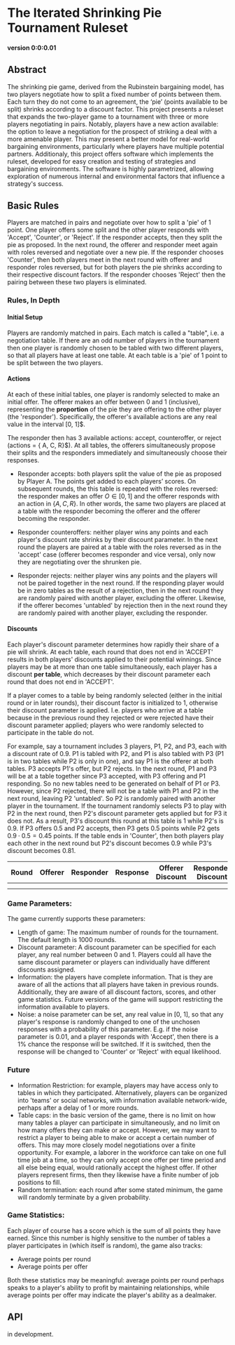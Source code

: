# The Iterated Shrinking Pie Tournament Ruleset
#### version 0:0:0.01

## Abstract

The shrinking pie game, derived from the Rubinstein bargaining model, has two players negotiate how to split a fixed number of points between them. Each turn they do not come to an agreement, the ‘pie’ (points available to be split) shrinks according to a discount factor. This project presents a ruleset that expands the two-player game to a tournament with three or more players negotiating in pairs. Notably, players have a new action available: the option to leave a negotiation for the prospect of striking a deal with a more amenable player. This may present a better model for real-world bargaining environments, particularly where players have multiple potential partners. Additionaly, this project offers software which implements the ruleset, developed for easy creation and testing of strategies and bargaining environments. The software is highly parametrized, allowing exploration of numerous internal and environmental factors that influence a strategy's success. 

## Basic Rules

Players are matched in pairs and negotiate over how to split a 'pie' of 1 point. One player offers some split and the other player responds with 'Accept', 'Counter', or 'Reject'. If the responder accepts, then they split the pie as proposed. In the next round, the offerer and responder meet again with roles reversed and negotiate over a new pie. If the responder chooses 'Counter', then both players meet in the next round with offerer and responder roles reversed, but for both players the pie shrinks according to their respective discount factors. If the responder chooses 'Reject' then the pairing between these two players is eliminated. 

### Rules, In Depth

#### Initial Setup


Players are randomly matched in pairs. Each match is called a "table", i.e. a negotiation table. If there are an odd number of players in the tournament then one player is randomly chosen to be tabled with two different players, so that all players have at least one table. At each table is a 'pie' of 1 point to be split between the two players. 


#### Actions

At each of these initial tables, one player is randomly selected to make an initial offer. The offerer makes an offer between 0 and 1 (inclusive), representing the **proportion** of the pie they are offering to the other player (the 'responder'). Specifically, the offerer's available actions are any real value in the interval [0, 1]$.

The responder then has 3 available actions: accept, counteroffer, or reject (actions = { A, C, R}$). At all tables, the offerers simultaneously propose their splits and the responders immediately and simultaneously choose their responses.


- Responder accepts: both players split the value of the pie as proposed by Player A. The points get added to each players’ scores. On subsequent rounds, the this table is repeated with the roles reversed: the responder makes an offer $O \in [0, 1]$ and the offerer responds with an action in $\{A, C, R\}$. In other words, the same two players are placed at a table with the responder becoming the offerer and the offerer becoming the responder.

- Responder counteroffers: neither player wins any points and each player's discount rate shrinks by their discount parameter. In the next round the players are paired at a table with the roles reversed as in the 'accept' case (offerer becomes responder and vice versa), only now they are negotiating over the shrunken pie.

- Responder rejects: neither player wins any points and the players will not be paired together in the next round. If the responding player would be in zero tables as the result of a rejection, then in the next round they are randomly paired with another player, excluding the offerer. Likewise, if the offerer becomes 'untabled' by rejection then in the next round they are randomly paired with another player, excluding the responder.

#### Discounts

Each player's discount parameter determines how rapidly their share of a pie will shrink. At each table, each round that does not end in 'ACCEPT' results in both players' discounts applied to their potential winnings. Since players may be at more than one table simultaneously, each player has a discount **per table**, which decreases by their discount parameter each round that does not end in 'ACCEPT'.

If a player comes to a table by being randomly selected (either in the initial round or in later rounds), their discount factor is initialized to 1, otherwise their discount parameter is applied. I.e. players who arrive at a table because in the previous round they rejected or were rejected have their discount parameter applied; players who were randomly selected to participate in the table do not. 

For example, say a tournament includes 3 players, P1, P2, and P3, each with a discount rate of 0.9. P1 is tabled with P2, and P1 is also tabled with P3 (P1 is in two tables while P2 is only in one), and say P1 is the offerer at both tables. P3 accepts P1's offer, but P2 rejects. In the next round, P1 and P3 will be at a table together since P3 accepted, with P3 offering and P1 responding. So no new tables need to be generated on behalf of P1 or P3. However, since P2 rejected, there will not be a table with P1 and P2 in the next round, leaving P2 'untabled'. So P2 is randomly paired with another player in the tournament. If the tournament randomly selects P3 to play with P2 in the next round, then P2's discount parameter gets applied but for P3 it does not. As a result, P3's discount this round at this table is 1 while P2's is 0.9. If P3 offers 0.5 and P2 accepts, then P3 gets 0.5 points while P2 gets $0.9 \cdot 0.5 = 0.45$ points. If the table ends in 'Counter', then both players play each other in the next round but P2's discount becomes 0.9 while P3's discount becomes 0.81.

| Round | Offerer   |  Responder  | Response  | Offerer Discount   | Responder Discount   | Offerer Points   | Responder Points   |
|:-:|:-:|:-:|:-:|:-:|:-:|:-:|:-:|
|   |   |   |   |   |   |   |   |
|   |   |   |   |   |   |   |   |


### Game Parameters:
The game currently supports these parameters:
- Length of game: The maximum number of rounds for the tournament. The default length is 1000 rounds. 
- Discount parameter: A discount parameter can be specified for each player, any real number between 0 and 1. Players could all have the same discount parameter or players can individually have different discounts assigned.
- Information: the players have complete information. That is they are aware of all the actions that all players have taken in previous rounds. Additionally, they are aware of all discount factors, scores, and other game statistics. Future versions of the game will support restricting the information available to players.
- Noise: a noise parameter can be set, any real value in [0, 1], so that any player's response is randomly changed to one of the unchosen responses with a probability of this parameter. E.g. if the noise parameter is 0.01, and a player responds with 'Accept', then there is a 1% chance the response will be switched. If it is switched, then the response will be changed to 'Counter' or 'Reject' with equal likelihood.

### Future 
- Information Restriction: for example, players may have access only to tables in which they participated. Alternatively, players can be organized into 'teams' or social networks, with information available network-wide, perhaps after a delay of 1 or more rounds.
- Table caps: in the basic version of the game, there is no limit on how many tables a player can participate in simultaneously, and no limit on how many offers they can make or accept. However, we may want to restrict a player to being able to make or accept a certain number of offers. This may more closely model negotiations over a finite opportunity. For example, a laborer in the workforce can take on one full time job at a time, so they can only accept one offer per time period and all else being equal, would rationally accept the highest offer. If other players represent firms, then they likewise have a finite number of job positions to fill. 
- Random termination: each round after some stated minimum, the game will randomly terminate by a given probability.


### Game Statistics:

Each player of course has a score which is the sum of all points they have earned. Since this number is highly sensitive to the number of tables a player participates in (which itself is random), the game also tracks:
- Average points per round
- Average points per offer

Both these statistics may be meaningful: average points per round perhaps speaks to a player's ability to profit by maintaining relationships, while average points per offer may indicate the player's ability as a dealmaker.

## API
in development.

